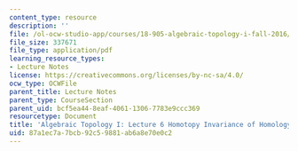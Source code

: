 ```yaml
---
content_type: resource
description: ''
file: /ol-ocw-studio-app/courses/18-905-algebraic-topology-i-fall-2016/87a1ec7a7bcb92c59881ab6a8e70e0c2_MIT18_905F16_lec6.pdf
file_size: 337671
file_type: application/pdf
learning_resource_types:
- Lecture Notes
license: https://creativecommons.org/licenses/by-nc-sa/4.0/
ocw_type: OCWFile
parent_title: Lecture Notes
parent_type: CourseSection
parent_uid: bcf5ea44-8eaf-4061-1306-7783e9ccc369
resourcetype: Document
title: 'Algebraic Topology I: Lecture 6 Homotopy Invariance of Homology'
uid: 87a1ec7a-7bcb-92c5-9881-ab6a8e70e0c2
---
```

